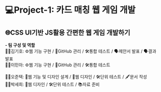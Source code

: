 # 💻Project-1: 카드 매칭 웹 게임 개발
## 🌐CSS UI기반 JS활용 간편한 웹 게임 개발하기

**- 팀 구성 및 역할**<br>
👨‍🦱김기호: ⚙️웹 기능 구현 / 📂GitHub 관리 / 🛠️통합 테스트 / 🗣️제안서 발표 / 🗣️결과 발표<br>
👩‍🦱이민아: ⚙️웹 기능 구현 / 📂GitHub 관리 / 🛠️통합 테스트<br>

🙍‍♂️오준택: 📝웹 기능 및 디자인 설계 / 🎨웹 디자인 / 🛠️단위 테스트 / 🖋️문서 작성<br>
👱‍♀️박세희: 🎨웹 디자인 / 🛠️단위 테스트 / 📚자료 준비
